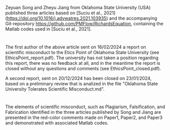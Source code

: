 ##
Zeyuan Song and Zheyu Jiang from Oklahoma State University (USA) published three articles based on [Suciu et al., 2021] (https://doi.org/10.1016/j.advwatres.2021.103935) 
and the accompanying Git-repository https://github.com/PMFlow/RichardsEquation, containing the Matlab codes used in [Suciu et al., 2021].
#
The first author of the above article sent on 16/02/2024 a report on scientific misconduct to the Etics Point of Oklahoma State University (see EthicsPoint_report.pdf). 
The university has not taken a position regarding this report, there was no feedback at all, and in the meantime the report is closed without any questions and comments 
(see EthicsPoint_closed.pdf).

A second report, sent on 20/12/2024 has been closed on 23/01/2024, based on a preliminary review that is analized in the file "Oklahoma State University Tolerates Scientific Misconduct.md". 
#
The elements of scientific misconduct, such as Plagiarism, Falsification, and Fabrication identified in the three articles published by Song and Jiang are presented in 
the red-color comments made on Paper1, Paper2, and Paper3 and demonstrated with associated Matlab codes. 
